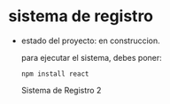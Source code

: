 <h1>sistema de registro</h1>

- estado del proyecto: en construccion.

  para ejecutar el sistema, debes poner:

  ```npm install react```

  Sistema de Registro 2
